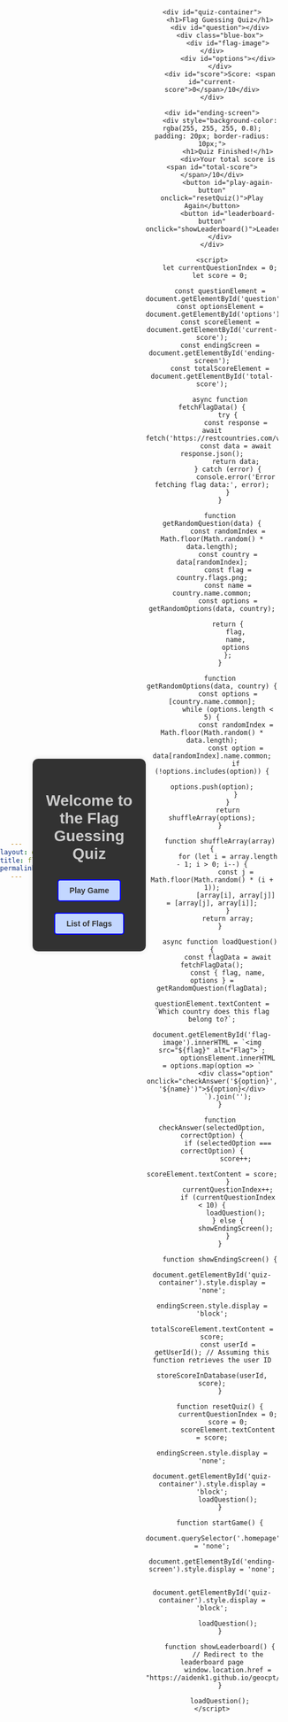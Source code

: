 ```yaml
---
layout: default
title: flag guessing
permalink: /guesstheflag
---
```

<html lang="en">
<head>
    <meta charset="UTF-8">
    <meta name="viewport" content="width=device-width, initial-scale=1.0">
    <title>Flag Guessing Quiz</title>
    <style>
        body {
            font-family: Arial, sans-serif;
            margin: 0;
            padding: 0;
            text-align: center;
            background-image: url('https://imagecache.jpl.nasa.gov/images/edu/images/imagerecords/57000/57723/globe_west_2048-640x350.jpg');
            background-size: cover;
            background-position: center;
            display: flex; 
            align-items: center; 
            justify-content: center; 
            height: 100vh; 
        }
        .homepage {
            max-width: 400px;
            padding: 20px;
            background-color: rgba(0, 0, 0, 0.8);
            border-radius: 10px;
            box-shadow: 0 0 10px rgba(0, 0, 0, 0.1);
            margin-bottom: 20px;
            color: #ccc;
        }
        .homepage h1 {
            color: #ccc;
            margin-bottom: 20px;
        }
        .button {
            display: inline-block;
            margin: 10px;
            padding: 10px 20px;
            background-color: #c3d7ff;
            border: 2px solid blue;
            border-radius: 5px;
            cursor: pointer;
            text-decoration: none;
            color: #333;
            font-weight: bold;
            transition: background-color 0.3s;
        }
        .button:hover {
            background-color: #b0c5f5;
        }
        #quiz-container {
            max-width: 600px;
            padding: 20px;
            background-color: rgba(0, 0, 0, 0.8);
            border-radius: 10px;
            box-shadow: 0 0 10px rgba(0, 0, 0, 0.1); 
            color: #ccc;
            display: none; /* initially hidden */
        }
        h1 {
            color: #ccc;
        }
        #question {
            font-size: 20px;
            margin-bottom: 20px;
        }
        .option {
            display: inline-block;
            margin: 5px;
            padding: 10px 20px;
            background-color: #c3d7ff; 
            border: 2px solid blue;
            cursor: pointer;
            color: #333;
        }
        .option:hover {
            background-color: #b0c5f5;
        }
        #score {
            margin-top: 20px;
            font-size: 18px;
            color: #ccc;
        }
        .blue-box {
            padding: 10px;
            margin-bottom: 20px;
            display: inline-block;
        }
        #ending-screen {
            display: none; 
            background-color: rgba(0, 0, 0, 0.8);
            padding: 20px;
            border-radius: 10px;
            max-width: 400px; 
            color: #000; /* Changed font color to black */
        }
        #ending-screen h1 {
            color: #000; /* Changed font color to black */
        }
    </style>
</head>
<body>
    <div class="homepage">
        <h1>Welcome to the Flag Guessing Quiz</h1>
        <a href="#" class="button" onclick="startGame()">Play Game</a>
        <a href="https://rayanesouuuu1234.github.io/cpt_frontend/2024/02/09/flaglist.html" class="button">List of Flags</a>
    </div>

    <div id="quiz-container">
        <h1>Flag Guessing Quiz</h1>
        <div id="question"></div>
        <div class="blue-box">
            <div id="flag-image"></div>
            <div id="options"></div>
        </div>
        <div id="score">Score: <span id="current-score">0</span>/10</div>
    </div>

    <div id="ending-screen">
        <div style="background-color: rgba(255, 255, 255, 0.8); padding: 20px; border-radius: 10px;">
            <h1>Quiz Finished!</h1>
            <div>Your total score is <span id="total-score"></span>/10</div>
            <button id="play-again-button" onclick="resetQuiz()">Play Again</button>
            <button id="leaderboard-button" onclick="showLeaderboard()">Leaderboard</button>
        </div>
    </div>

    <script>
        let currentQuestionIndex = 0;
        let score = 0;

        const questionElement = document.getElementById('question');
        const optionsElement = document.getElementById('options');
        const scoreElement = document.getElementById('current-score');
        const endingScreen = document.getElementById('ending-screen');
        const totalScoreElement = document.getElementById('total-score');

        async function fetchFlagData() {
            try {
                const response = await fetch('https://restcountries.com/v3.1/all');
                const data = await response.json();
                return data;
            } catch (error) {
                console.error('Error fetching flag data:', error);
            }
        }

        function getRandomQuestion(data) {
            const randomIndex = Math.floor(Math.random() * data.length);
            const country = data[randomIndex];
            const flag = country.flags.png;
            const name = country.name.common;
            const options = getRandomOptions(data, country);

            return {
                flag,
                name,
                options
            };
        }

        function getRandomOptions(data, country) {
            const options = [country.name.common];
            while (options.length < 5) {
                const randomIndex = Math.floor(Math.random() * data.length);
                const option = data[randomIndex].name.common;
                if (!options.includes(option)) {
                    options.push(option);
                }
            }
            return shuffleArray(options);
        }

        function shuffleArray(array) {
            for (let i = array.length - 1; i > 0; i--) {
                const j = Math.floor(Math.random() * (i + 1));
                [array[i], array[j]] = [array[j], array[i]];
            }
            return array;
        }

        async function loadQuestion() {
            const flagData = await fetchFlagData();
            const { flag, name, options } = getRandomQuestion(flagData);
            questionElement.textContent = `Which country does this flag belong to?`;
            document.getElementById('flag-image').innerHTML = `<img src="${flag}" alt="Flag">`;
            optionsElement.innerHTML = options.map(option => `
                <div class="option" onclick="checkAnswer('${option}', '${name}')">${option}</div>
            `).join('');
        }

        function checkAnswer(selectedOption, correctOption) {
            if (selectedOption === correctOption) {
                score++;
                scoreElement.textContent = score;
            }
            currentQuestionIndex++;
            if (currentQuestionIndex < 10) {
                loadQuestion();
            } else {
                showEndingScreen();
            }
        }

        function showEndingScreen() {
            document.getElementById('quiz-container').style.display = 'none';
            endingScreen.style.display = 'block';
            totalScoreElement.textContent = score;
            const userId = getUserId(); // Assuming this function retrieves the user ID
            storeScoreInDatabase(userId, score);
        }

        function resetQuiz() {
            currentQuestionIndex = 0;
            score = 0;
            scoreElement.textContent = score;
            endingScreen.style.display = 'none';
            document.getElementById('quiz-container').style.display = 'block';
            loadQuestion();
        }

        function startGame() {
            document.querySelector('.homepage').style.display = 'none';
            document.getElementById('ending-screen').style.display = 'none';
        
            document.getElementById('quiz-container').style.display = 'block';
        
            loadQuestion();
        }

        function showLeaderboard() {
            // Redirect to the leaderboard page
            window.location.href = "https://aidenk1.github.io/geocpt/flagleaderboard";
        }

        loadQuestion();
    </script>
</body>
</html>
